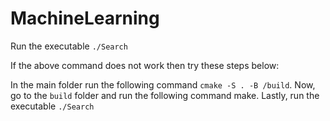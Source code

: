 # MachineLearning
Run the executable `./Search`

If the above command does not work then try these steps below:

In the main folder run the following command `cmake -S . -B /build`.
Now, go to the `build` folder and run the following command make.
Lastly, run the executable `./Search`